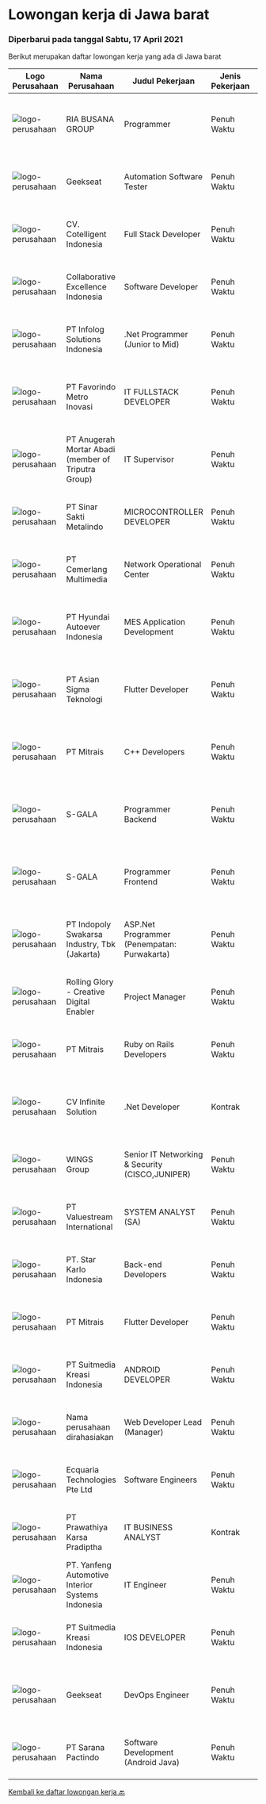 
  # Lowongan kerja di Jawa barat

  ### Diperbarui pada tanggal Sabtu, 17 April 2021

  Berikut merupakan daftar lowongan kerja yang ada di Jawa barat

  |Logo Perusahaan | Nama Perusahaan | Judul Pekerjaan | Jenis Pekerjaan | Gaji Pekerjaan | Lokasi | Deskripsi | Tanggal diunggah | Pranala |
  | -------------- | --------------- | --------------- | --------- | --------- | -------------- | ------- | ----------- | ----------- |
  |![logo-perusahaan](https://image-service-cdn.seek.com.au/790dd9107919b6b54fef5551d3ff369ab9b2e81b/ee4dce1061f3f616224767ad58cb2fc751b8d2dc)|RIA BUSANA GROUP|Programmer|Penuh Waktu|Rp. 6.000.000-Rp. 7.000.000|Cibinong|Tanggung Jawab: Menganalisis kebutuhan sistem aplikasi perusahaan. Bertindak sebagai Analis Bisnis. Membangun tim untuk memproyeksikan pembuatan...|Sabtu, 17 April 2021|https://www.jobstreet.co.id/id/job/programmer-3509809?token=0~880b797e-e626-44d5-a192-3459a33f511c&sectionRank=1&jobId=jobstreet-id-job-3509809|
|![logo-perusahaan](https://image-service-cdn.seek.com.au/6ec369771236c060e2d7d7d46be9eee1432857a5/ee4dce1061f3f616224767ad58cb2fc751b8d2dc)|Geekseat|Automation Software Tester|Penuh Waktu|---|Bandung|We’re looking for an Outstanding Automation Software Tester to join our Awesome Engineering Team at Bali or Bandung.As an Automation Software Tester...|Jumat, 16 April 2021|https://www.jobstreet.co.id/id/job/automation-software-tester-3508789?token=0~880b797e-e626-44d5-a192-3459a33f511c&sectionRank=2&jobId=jobstreet-id-job-3508789|
|![logo-perusahaan](https://image-service-cdn.seek.com.au/6aa548fdf4c0ca208e213a00a74f3bcc43fba99c/ee4dce1061f3f616224767ad58cb2fc751b8d2dc)|CV. Cotelligent Indonesia|Full Stack Developer|Penuh Waktu|---|Bandung|We are looking for Full Stack Developer to join our team in Bandung. This is a full time role.Job Description :We are looking for Full Stack Developer...|Jumat, 16 April 2021|https://www.jobstreet.co.id/id/job/full-stack-developer-3500353?token=0~880b797e-e626-44d5-a192-3459a33f511c&sectionRank=3&jobId=jobstreet-id-job-3500353|
|![logo-perusahaan](https://image-service-cdn.seek.com.au/00c268b58ba99fc65b0b0108dd8e2d7068acfb74/ee4dce1061f3f616224767ad58cb2fc751b8d2dc)|Collaborative Excellence Indonesia|Software Developer|Penuh Waktu|---|Jawa Barat|Responsibilities: Design, coding, and testing of modules for various components of our product framework Capable of understanding and delivering...|Jumat, 16 April 2021|https://www.jobstreet.co.id/id/job/software-developer-3509773?token=0~880b797e-e626-44d5-a192-3459a33f511c&sectionRank=4&jobId=jobstreet-id-job-3509773|
|![logo-perusahaan](https://image-service-cdn.seek.com.au/bf92f1107c5b6f97807ab3e47994d12ef91f7e35/ee4dce1061f3f616224767ad58cb2fc751b8d2dc)|PT Infolog Solutions Indonesia|.Net Programmer (Junior to Mid)|Penuh Waktu|Rp. 6.000.000-Rp. 10.000.000|Bandung|About Us: Infolog is a Singapore Software &amp; Consultancy Company focuses in Warehouse Management System &amp; Transport System as well Warehouse...|Kamis, 15 April 2021|https://www.jobstreet.co.id/id/job/net-programmer-junior-to-mid-3507619?token=0~880b797e-e626-44d5-a192-3459a33f511c&sectionRank=5&jobId=jobstreet-id-job-3507619|
|![logo-perusahaan](https://image-service-cdn.seek.com.au/15c1006dcbf1e2d8d31e2bc7079f738e4dbb4226/ee4dce1061f3f616224767ad58cb2fc751b8d2dc)|PT Favorindo Metro Inovasi|IT FULLSTACK DEVELOPER|Penuh Waktu|---|Bogor|IT Fullstack Developer: is responsible to develop and manage all aspects of the software development process. Your focus will be 50% on the backend...|Jumat, 16 April 2021|https://www.jobstreet.co.id/id/job/it-fullstack-developer-3500824?token=0~880b797e-e626-44d5-a192-3459a33f511c&sectionRank=6&jobId=jobstreet-id-job-3500824|
|![logo-perusahaan](https://image-service-cdn.seek.com.au/aaa0376a7bed5e3ef63efb4329aadb4f2312ec68/ee4dce1061f3f616224767ad58cb2fc751b8d2dc)|PT Anugerah Mortar Abadi (member of Triputra Group)|IT Supervisor|Penuh Waktu|Rp. 8.000.000-Rp. 11.000.000|Bogor|Job Descriptions : Programming Apps Development System Analysis Job Requirements : Minimal Bachelor's Degree from information technology Minimal 5...|Kamis, 15 April 2021|https://www.jobstreet.co.id/id/job/it-supervisor-3507702?token=0~880b797e-e626-44d5-a192-3459a33f511c&sectionRank=7&jobId=jobstreet-id-job-3507702|
|![logo-perusahaan](https://image-service-cdn.seek.com.au/bdf72b932d8902dbd5cc3069cf2c8ecc3bcae86b/ee4dce1061f3f616224767ad58cb2fc751b8d2dc)|PT Sinar Sakti Metalindo|MICROCONTROLLER DEVELOPER|Penuh Waktu|---|Cileungsi|Deskripsi Microcontroller Memiliki Integritas dan Kepedulian yang tinggi terhadap tugas dan tanggung jawabnya Kandidat harus memiliki setidaknya Gelar...|Jumat, 16 April 2021|https://www.jobstreet.co.id/id/job/microcontroller-developer-3501054?token=0~880b797e-e626-44d5-a192-3459a33f511c&sectionRank=8&jobId=jobstreet-id-job-3501054|
|![logo-perusahaan](https://image-service-cdn.seek.com.au/82bd771973962c8905c01587a4eb37bc948cb3d2/ee4dce1061f3f616224767ad58cb2fc751b8d2dc)|PT Cemerlang Multimedia|Network Operational Center|Penuh Waktu|---|Bogor|Pendidikan minimal D3 Menguasai infrastruktur IT, WAN / LAN serta internet dan E-mails Menguasai sistem Networking dan routing, TCP / IP, Internet,...|Kamis, 15 April 2021|https://www.jobstreet.co.id/id/job/network-operational-center-3507564?token=0~880b797e-e626-44d5-a192-3459a33f511c&sectionRank=9&jobId=jobstreet-id-job-3507564|
|![logo-perusahaan](https://image-service-cdn.seek.com.au/f992056d5f7387e65175ea734607b8bca8b75b07/ee4dce1061f3f616224767ad58cb2fc751b8d2dc)|PT Hyundai Autoever Indonesia|MES Application Development|Penuh Waktu|---|Bekasi|Job Description: Development and maintenance of MES application using #C, .net framework with SQL Responsible for Process Automation and Control of...|Jumat, 16 April 2021|https://www.jobstreet.co.id/id/job/mes-application-development-3508681?token=0~880b797e-e626-44d5-a192-3459a33f511c&sectionRank=10&jobId=jobstreet-id-job-3508681|
|![logo-perusahaan](https://image-service-cdn.seek.com.au/836b04d889a66ec831d78756cfe173308fc324a1/ee4dce1061f3f616224767ad58cb2fc751b8d2dc)|PT Asian Sigma Teknologi|Flutter Developer|Penuh Waktu|Rp. 9.000.000-Rp. 10.000.000|Bogor|LOCATION : CITEUREUP, BOGORINDUSTRY : MANUFACTURINGREQUIREMENT: Proven experience as an app developer. Understanding of software development life...|Jumat, 16 April 2021|https://www.jobstreet.co.id/id/job/flutter-developer-3509582?token=0~880b797e-e626-44d5-a192-3459a33f511c&sectionRank=11&jobId=jobstreet-id-job-3509582|
|![logo-perusahaan](https://image-service-cdn.seek.com.au/873c75fc9ed6df00967320d343e4e2a794129d8b/ee4dce1061f3f616224767ad58cb2fc751b8d2dc)|PT Mitrais|C++ Developers|Penuh Waktu|---|Bandung|Build your Career with Mitrais! We know that many C++ developers are stuck in jobs where they are supporting and enhancing legacy systems.  Are you...|Rabu, 14 April 2021|https://www.jobstreet.co.id/id/job/c-developers-3497430?token=0~880b797e-e626-44d5-a192-3459a33f511c&sectionRank=12&jobId=jobstreet-id-job-3497430|
|![logo-perusahaan](https://image-service-cdn.seek.com.au/7978f8ae61e631ca11c4e33630f5ebd9acbaee2a/ee4dce1061f3f616224767ad58cb2fc751b8d2dc)|S-GALA|Programmer Backend|Penuh Waktu|Rp. 4.000.000-Rp. 5.600.000|Bandung|UNTUK ANDA PARA MILLENNIAL YANG BERSEMANGAT! Bekerja sebagai Programmer Backend di perusahan yang ASIK dengan BUDAYA KHAS MILLENNIAL.&gt;&gt;Silahkan...|Rabu, 14 April 2021|https://www.jobstreet.co.id/id/job/programmer-backend-3498123?token=0~880b797e-e626-44d5-a192-3459a33f511c&sectionRank=13&jobId=jobstreet-id-job-3498123|
|![logo-perusahaan](https://image-service-cdn.seek.com.au/7978f8ae61e631ca11c4e33630f5ebd9acbaee2a/ee4dce1061f3f616224767ad58cb2fc751b8d2dc)|S-GALA|Programmer Frontend|Penuh Waktu|Rp. 4.000.000-Rp. 5.600.000|Bandung|UNTUK ANDA PARA MILLENNIAL YANG BERSEMANGAT! Bekerja sebagai Programmer Backend di perusahan yang ASIK dengan BUDAYA KHAS MILLENNIAL.&gt;&gt;Silahkan...|Rabu, 14 April 2021|https://www.jobstreet.co.id/id/job/programmer-frontend-3498147?token=0~880b797e-e626-44d5-a192-3459a33f511c&sectionRank=14&jobId=jobstreet-id-job-3498147|
|![logo-perusahaan](https://image-service-cdn.seek.com.au/964a78fcf9d69832095e4376cb4df0c75b2bd6e1/ee4dce1061f3f616224767ad58cb2fc751b8d2dc)|PT Indopoly Swakarsa Industry, Tbk (Jakarta)|ASP.Net Programmer (Penempatan: Purwakarta)|Penuh Waktu|---|Purwakarta|Deskripsi Kerja : Bertanggungjawab atas ketepatan waktu pembuatan program sesuai dengan jadwal Bertanggungjawab atas kebenaran atas program yang akan...|Kamis, 15 April 2021|https://www.jobstreet.co.id/id/job/asp-net-programmer-penempatan:-purwakarta-3507708?token=0~880b797e-e626-44d5-a192-3459a33f511c&sectionRank=15&jobId=jobstreet-id-job-3507708|
|![logo-perusahaan](https://image-service-cdn.seek.com.au/102dca1c75fb558e6532d8df396235b956dd0e8e/ee4dce1061f3f616224767ad58cb2fc751b8d2dc)|Rolling Glory - Creative Digital Enabler|Project Manager|Penuh Waktu|Rp. 5.000.000-Rp. 9.000.000|Jawa Barat|Rolling Glory is looking for a Project Manager role, who:  has experience in managing digital project and team to make sure the result is delivered in...|Rabu, 14 April 2021|https://www.jobstreet.co.id/id/job/project-manager-3507031?token=0~880b797e-e626-44d5-a192-3459a33f511c&sectionRank=16&jobId=jobstreet-id-job-3507031|
|![logo-perusahaan](https://image-service-cdn.seek.com.au/873c75fc9ed6df00967320d343e4e2a794129d8b/ee4dce1061f3f616224767ad58cb2fc751b8d2dc)|PT Mitrais|Ruby on Rails Developers|Penuh Waktu|---|Bandung|Build your Career with Mitrais ! We're urgently looking for experienced Ruby On Rails  Developers to be part of our team for an immediate...|Rabu, 14 April 2021|https://www.jobstreet.co.id/id/job/ruby-on-rails-developers-3494616?token=0~880b797e-e626-44d5-a192-3459a33f511c&sectionRank=17&jobId=jobstreet-id-job-3494616|
|![logo-perusahaan](https://image-service-cdn.seek.com.au/2e0e72e0535e59954e109dd6ef9f8dbff50c0179/ee4dce1061f3f616224767ad58cb2fc751b8d2dc)|CV Infinite Solution|.Net Developer|Kontrak|Rp. 7.000.000-Rp. 14.000.000|Jawa Barat|Position: .Net Developer (Front End / Back End / Full Stack)Placement: Default = Remote / WFH, Onsite when neededWorks from home is our advantage,...|Kamis, 15 April 2021|https://www.jobstreet.co.id/id/job/net-developer-3498757?token=0~880b797e-e626-44d5-a192-3459a33f511c&sectionRank=18&jobId=jobstreet-id-job-3498757|
|![logo-perusahaan](https://image-service-cdn.seek.com.au/138dbc9a784a2fd52dce556bcdfc9ce524875019/ee4dce1061f3f616224767ad58cb2fc751b8d2dc)|WINGS Group|Senior IT Networking & Security (CISCO,JUNIPER)|Penuh Waktu|---|Bekasi|Requirements : Candidate must possess at least Bachelor's Degree in Technical Information / Information System or any major with minimun GPA 3.00 (on...|Kamis, 15 April 2021|https://www.jobstreet.co.id/id/job/senior-it-networking-security-cisco-juniper-3508249?token=0~880b797e-e626-44d5-a192-3459a33f511c&sectionRank=19&jobId=jobstreet-id-job-3508249|
|![logo-perusahaan](https://image-service-cdn.seek.com.au/83743cb77abbee391a8753d6497b99ca11f66cb8/ee4dce1061f3f616224767ad58cb2fc751b8d2dc)|PT Valuestream International|SYSTEM ANALYST (SA)|Penuh Waktu|---|Bandung|Responsibilities:- Meet with business users to understand their  business objectives, technical challenges and data needs,  and develop a plan to...|Rabu, 14 April 2021|https://www.jobstreet.co.id/id/job/system-analyst-sa-3506869?token=0~880b797e-e626-44d5-a192-3459a33f511c&sectionRank=20&jobId=jobstreet-id-job-3506869|
|![logo-perusahaan](https://image-service-cdn.seek.com.au/93e06b7d5e910f82952854bd41c536e10d7660d8/ee4dce1061f3f616224767ad58cb2fc751b8d2dc)|PT. Star Karlo Indonesia|Back-end Developers|Penuh Waktu|Rp. 5.000.000-Rp. 10.000.000|Bandung|We are looking for an analytical, results-driven Back-end Developer who will work with team members to troubleshoot and improve current back-end...|Selasa, 13 April 2021|https://www.jobstreet.co.id/id/job/back-end-developers-3505674?token=0~880b797e-e626-44d5-a192-3459a33f511c&sectionRank=21&jobId=jobstreet-id-job-3505674|
|![logo-perusahaan](https://image-service-cdn.seek.com.au/873c75fc9ed6df00967320d343e4e2a794129d8b/ee4dce1061f3f616224767ad58cb2fc751b8d2dc)|PT Mitrais|Flutter Developer|Penuh Waktu|---|Bandung|Build your Career with Mitrais !  We're looking for experienced Flutter Developer to be part of our team. What will you be doing?  Liase with...|Kamis, 15 April 2021|https://www.jobstreet.co.id/id/job/flutter-developer-3507780?token=0~880b797e-e626-44d5-a192-3459a33f511c&sectionRank=22&jobId=jobstreet-id-job-3507780|
|![logo-perusahaan](https://image-service-cdn.seek.com.au/d1d6d9e7af7147dee7b7111b97e67641fcf252e0/ee4dce1061f3f616224767ad58cb2fc751b8d2dc)|PT Suitmedia Kreasi Indonesia|ANDROID DEVELOPER|Penuh Waktu|---|Bandung|Role You will develop high-quality Android applications. Responsibilities Write clean &amp; well-structured codes to build beautiful &amp; robust...|Kamis, 15 April 2021|https://www.jobstreet.co.id/id/job/android-developer-3498946?token=0~880b797e-e626-44d5-a192-3459a33f511c&sectionRank=23&jobId=jobstreet-id-job-3498946|
|![logo-perusahaan](https://us.123rf.com/450wm/pavelstasevich/pavelstasevich1811/pavelstasevich181101027/112815900-stock-vector-no-image-available-icon-flat-vector.jpg?ver=6)|Nama perusahaan dirahasiakan|Web Developer Lead (Manager)|Penuh Waktu|Rp. 25.000.000-Rp. 35.000.000|Jawa Barat|Ensure that the team continues to deliver high-quality results that satisfy clients' and partners' web technology needs. Foster a culture of...|Rabu, 14 April 2021|https://www.jobstreet.co.id/id/job/web-developer-lead-manager-3507174?token=0~880b797e-e626-44d5-a192-3459a33f511c&sectionRank=24&jobId=jobstreet-id-job-3507174|
|![logo-perusahaan](https://us.123rf.com/450wm/pavelstasevich/pavelstasevich1811/pavelstasevich181101027/112815900-stock-vector-no-image-available-icon-flat-vector.jpg?ver=6)|Ecquaria Technologies Pte Ltd|Software Engineers|Penuh Waktu|Rp. 5.000.000-Rp. 9.000.000|Bandung|Ecquaria Technologies Pte Ltd - Bandung Rep Office is beefing up its development team and is looking for Java developers who will be part of the...|Selasa, 13 April 2021|https://www.jobstreet.co.id/id/job/software-engineers-3505201?token=0~880b797e-e626-44d5-a192-3459a33f511c&sectionRank=25&jobId=jobstreet-id-job-3505201|
|![logo-perusahaan](https://image-service-cdn.seek.com.au/a2d193a7222a960f56c2b9e652cbd93072271384/ee4dce1061f3f616224767ad58cb2fc751b8d2dc)|PT Prawathiya Karsa Pradiptha|IT BUSINESS ANALYST|Kontrak|---|Bekasi|Persyaratan: D3/ S1 jurusan ilmu komputer ( Sistem Informatika, Teknik Informatika, Manajemen Informatika) Berpengalaman sebagai IT Business Analyst...|Selasa, 13 April 2021|https://www.jobstreet.co.id/id/job/it-business-analyst-3505443?token=0~880b797e-e626-44d5-a192-3459a33f511c&sectionRank=26&jobId=jobstreet-id-job-3505443|
|![logo-perusahaan](https://image-service-cdn.seek.com.au/e72fdfde611e3e52f9265e08a0ba335cfa5a2279/ee4dce1061f3f616224767ad58cb2fc751b8d2dc)|PT. Yanfeng Automotive Interior Systems Indonesia|IT Engineer|Penuh Waktu|Rp. 7.000.000-Rp. 8.000.000|Bekasi|- Depth knowledge in server, active directory to follow IT sever room management process and execute day-to-day IT operations.- Follow IT hardware...|Rabu, 14 April 2021|https://www.jobstreet.co.id/id/job/it-engineer-3506664?token=0~880b797e-e626-44d5-a192-3459a33f511c&sectionRank=27&jobId=jobstreet-id-job-3506664|
|![logo-perusahaan](https://image-service-cdn.seek.com.au/d1d6d9e7af7147dee7b7111b97e67641fcf252e0/ee4dce1061f3f616224767ad58cb2fc751b8d2dc)|PT Suitmedia Kreasi Indonesia|IOS DEVELOPER|Penuh Waktu|---|Bandung|Role You will develop high-quality iOS applications.  Responsibilities Write clean &amp; well-structured codes to build beautiful &amp;...|Kamis, 15 April 2021|https://www.jobstreet.co.id/id/job/ios-developer-3498964?token=0~880b797e-e626-44d5-a192-3459a33f511c&sectionRank=28&jobId=jobstreet-id-job-3498964|
|![logo-perusahaan](https://image-service-cdn.seek.com.au/6ec369771236c060e2d7d7d46be9eee1432857a5/ee4dce1061f3f616224767ad58cb2fc751b8d2dc)|Geekseat|DevOps Engineer|Penuh Waktu|---|Bandung|Have a seat with us!  The Company:  Geekseat has combined experiences more than 10 years in IT Industry. We value Work-Life Balance. You will work in...|Jumat, 16 April 2021|https://www.jobstreet.co.id/id/job/devops-engineer-3508722?token=0~880b797e-e626-44d5-a192-3459a33f511c&sectionRank=29&jobId=jobstreet-id-job-3508722|
|![logo-perusahaan](https://image-service-cdn.seek.com.au/c110ea3608a6f7aa72bcd2ca758c95b79a952e73/ee4dce1061f3f616224767ad58cb2fc751b8d2dc)|PT Sarana Pactindo|Software Development (Android Java)|Penuh Waktu|Rp. 4.000.000-Rp. 5.200.000|Bandung|Responsibilities : Defines site objecttives by analyzing user requirements; envisioning system features and functionality Designs and develops user...|Selasa, 13 April 2021|https://www.jobstreet.co.id/id/job/software-development-android-java-3493046?token=0~880b797e-e626-44d5-a192-3459a33f511c&sectionRank=30&jobId=jobstreet-id-job-3493046|


  [Kembali ke daftar lowongan kerja 🔙](../README.md#daftar-lowongan-kerja)
  